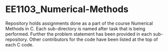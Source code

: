# EE1103_Numerical-Methods

Repository holds assignments done as a part of the course Numerical Methods in C. Each sub-directory is named after task that is being performed. Further the problem statement has been provided in each sub-repository. Other contributors for the code have been listed at the top of each C code. 

